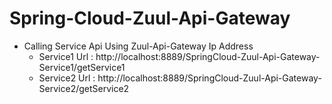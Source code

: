 # Spring-Cloud-Zuul-Api-Gateway

- Calling Service Api Using Zuul-Api-Gateway Ip Address
	- Service1 Url : http://localhost:8889/SpringCloud-Zuul-Api-Gateway-Service1/getService1
	- Service2 Url : http://localhost:8889/SpringCloud-Zuul-Api-Gateway-Service2/getService2

